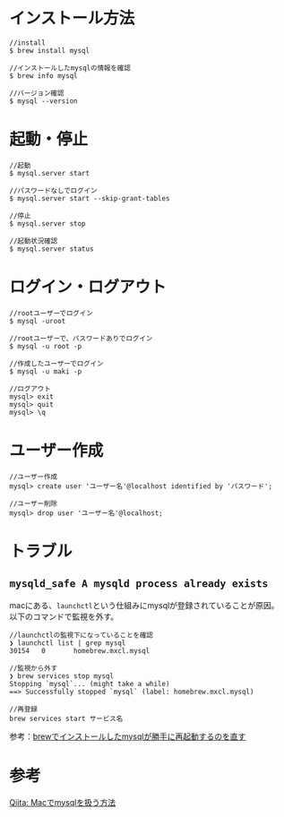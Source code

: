 # インストール方法
```
//install
$ brew install mysql

//インストールしたmysqlの情報を確認
$ brew info mysql

//バージョン確認
$ mysql --version
```

# 起動・停止
```
//起動
$ mysql.server start 

//パスワードなしでログイン
$ mysql.server start --skip-grant-tables 

//停止
$ mysql.server stop 

//起動状況確認
$ mysql.server status
```

# ログイン・ログアウト
```
//rootユーザーでログイン
$ mysql -uroot

//rootユーザーで、パスワードありでログイン
$ mysql -u root -p

//作成したユーザーでログイン
$ mysql -u maki -p

//ログアウト
mysql> exit
mysql> quit
mysql> \q
```

# ユーザー作成
```
//ユーザー作成
mysql> create user 'ユーザー名'@localhost identified by 'パスワード';

//ユーザー削除
mysql> drop user 'ユーザー名'@localhost;
```
# トラブル
## `mysqld_safe A mysqld process already exists`
macにある、`launchctl`という仕組みにmysqlが登録されていることが原因。  
以下のコマンドで監視を外す。  
```
//launchctlの監視下になっていることを確認
❯ launchctl list | grep mysql
30154   0       homebrew.mxcl.mysql

//監視から外す
❯ brew services stop mysql
Stopping `mysql`... (might take a while)
==> Successfully stopped `mysql` (label: homebrew.mxcl.mysql)

//再登録
brew services start サービス名
```
参考：[brewでインストールしたmysqlが勝手に再起動するのを直す](https://qiita.com/Komei22/items/31a3db6d5b803ef5082b)


# 参考
[Qiita: Macでmysqlを扱う方法](https://qiita.com/fuwamaki/items/194c2a82bd6865f26045#%E3%83%86%E3%83%BC%E3%83%96%E3%83%AB%E7%8A%B6%E6%85%8B%E7%A2%BA%E8%AA%8D)
